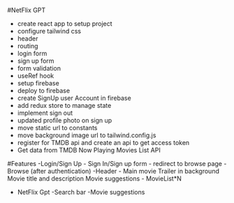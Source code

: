 #NetFlix GPT

- create react app to setup project
- configure tailwind css
- header
- routing
- login form
- sign up form
- form validation
- useRef hook
- setup firebase
- deploy to firebase
- create SignUp user Account in firebase
- add redux store to manage state
- implement sign out
- updated profile photo on sign up
- move static url to constants
- move background image url to tailwind.config.js
- register for TMDB api and create an api to get access token
- Get data from TMDB Now Playing Movies List API

#Features
-Login/Sign Up - Sign In/Sign up form - redirect to browse page
-Browse (after authentication)
-Header - Main movie
Trailer in background
Movie title and description
Movie suggestions - MovieList\*N

- NetFlix Gpt
  -Search bar
  -Movie suggestions
